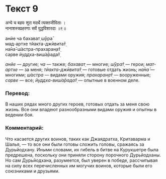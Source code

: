# Текст 9

अन्ये च बहवः शूरा मदर्थे त्यक्तजीविताः ।  
नानाशस्त्रप्रहरणाः सर्वे युद्धविशारदाः ॥९॥

анйе ча бахават̣ ш́ӯра̄  
мад-артхе тйакта-джӣвита̄т̣  
на̄на̄-ш́астра-прахаран̣а̄т̣  
сарве йуддха-виш́а̄рада̄т̣

_анйе_ — другие; _ча_ — также; _бахават̣_ — многие; _ш́ӯра̄т̣_ — герои; _мат-артхе_ — за меня; _тйакта-джӣвита̄т̣_ — готовые отдать жизнь; _на̄на̄_ — многими; _ш́астра_ — видами оружия; _прахаран̣а̄т̣_ — вооруженные; _сарве_ — все; _йуддха-виш́а̄рада̄т̣_ — опытные в военном деле.

### Перевод:

В наших рядах много других героев, готовых отдать за меня свою жизнь. Все они владеют разнообразными видами оружия и опытны в ведении боя.

### Комментарий:

Что касается других воинов, таких как Джаядратха, Критаварма и Шалья, — то все они были готовы сложить головы, сражаясь за Дурьйодхану. Иными словами, их гибель в битве на Курукшетре была предрешена, поскольку они приняли сторону порочного Дурьйодханы. Но сам Дурьйодхана, разумеется, был уверен в победе, рассчитывая на силу всех перечисленных им могучих воинов, которые были его союзниками и друзьями.